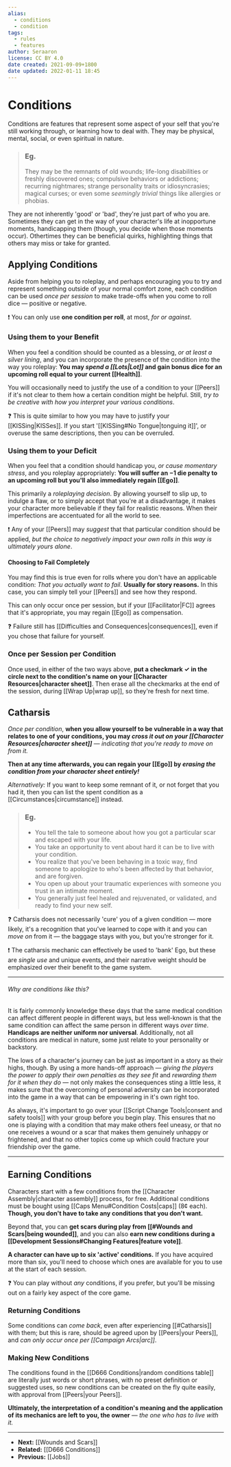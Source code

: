 ```yaml
---
alias:
  - conditions
  - condition
tags:
  - rules
  - features
author: Seraaron
license: CC BY 4.0
date created: 2021-09-09+1800
date updated: 2022-01-11 18:45
---
```


# Conditions

Conditions are features that represent some aspect of your self that you're still working through, or learning how to deal with. They may be physical, mental, social, or even spiritual in nature.

> ### Eg.
>
> They may be the remnants of old wounds; life-long disabilities or freshly discovered ones; compulsive behaviors or addictions; recurring nightmares; strange personality traits or idiosyncrasies; magical curses; or even some _seemingly trivial_ things like allergies or phobias.

They are not inherently 'good' or 'bad', they're just part of who you are. Sometimes they can get in the way of your character's life at inopportune moments, handicapping them (though, you decide when those moments occur). Othertimes they can be beneficial quirks, highlighting things that others may miss or take for granted.

## Applying Conditions

Aside from helping you to roleplay, and perhaps encouraging you to try and represent something outside of your normal comfort zone, each condition can be used _once per session_ to make trade-offs when you come to roll dice — positive or negative.

❗ You can only use **one condition per roll**, at most, _for or against_.

### Using them to your Benefit

When you feel a condition should be counted as a blessing, _or at least a silver lining_, and you can incorporate the presence of the condition into the way you roleplay: **You may _spend a [[Lots|Lot]]_ and gain bonus dice for an upcoming roll equal to your current [[Health]]**.

You will occasionally need to justify the use of a condition to your [[Peers]] if it's not clear to them how a certain condition might be helpful. Still, *try to be creative with how you interpret your various conditions*.

❓ This is quite similar to how you may have to justify your [[KISSing|KISSes]]. If you start '[[KISSing#No Tongue|tonguing it]]', or overuse the same descriptions, then you can be overruled.

### Using them to your Deficit

When you feel that a condition should handicap you, *or cause momentary stress*, and you roleplay appropriately: **You will suffer an −1 die penalty to an upcoming roll but you'll also immediately regain [[Ego]]**.

This primarily a *roleplaying decision*. By allowing yourself to slip up, to indulge a flaw, or to simply accept that you're at a disadvantage, it makes your character more believable if they fail for realistic reasons. When their imperfections are accentuated for all the world to see.

❗ Any of your [[Peers]] may _suggest_ that that particular condition should be applied, _but the choice to negatively impact your own rolls in this way is ultimately yours alone_.

#### Choosing to Fail Completely

You may find this is true even for rolls where you don't have an applicable condition: *That you actually want to fail*. **Usually for story reasons.** In this case, you can simply tell your [[Peers]] and see how they respond.

This can only occur once per session, but if your [[Facilitator|FC]] agrees that it's appropriate, you may regain [[Ego]] as compensation.

❓ Failure still has [[Difficulties and Consequences|consequences]], even if you chose that failure for yourself.

### Once per Session per Condition

Once used, in either of the two ways above, **put a checkmark ✓ in the circle next to the condition's name on your [[Character Resources|character sheet]]**. Then erase all the checkmarks at the end of the session, during [[Wrap Up|wrap up]], so they're fresh for next time.

## Catharsis

_Once per condition_, **when you allow yourself to be vulnerable in a way that relates to one of your conditions, you may _cross it out on your [[Character Resources|character sheet]]_** — _indicating that you're ready to move on from it._

**Then at any time afterwards, you can regain your [[Ego]] by _erasing the condition from your character sheet entirely!_**

_Alternatively:_ If you want to keep some remnant of it, or not forget that you had it, then you can list the spent condition as a [[Circumstances|circumstance]] instead.

> ### Eg.
>
> - You tell the tale to someone about how you got a particular scar and escaped with your life.
> - You take an opportunity to vent about hard it can be to live with your condition.
> - You realize that you've been behaving in a toxic way, find someone to apologize to who's been affected by that behavior, and are forgiven.
> - You open up about your traumatic experiences with someone you trust in an intimate moment.
> - You generally just feel healed and rejuvenated, or validated, and ready to find your new self.

❓ Catharsis does not necessarily 'cure' you of a given condition — more likely, it's a recognition that you've learned to cope with it and you can _move on_ from it — the baggage stays with you, but you're stronger for it.

❗ The catharsis mechanic can effectively be used to 'bank' Ego, but these are _single use_ and unique events, and their narrative weight should be emphasized over their benefit to the game system.

---

###### Why are conditions like this?

It is fairly commonly knowledge these days that the same medical condition can affect different people in different ways, but less well-known is that the same condition can affect the same person in different ways _over time_. **Handicaps are neither uniform nor universal**. Additionally, not all conditions are medical in nature, some just relate to your personality or backstory.

The lows of a character's journey can be just as important in a story as their highs, though. By using a more hands-off approach — _giving the players the power to apply their own penalties as they see fit_ and _rewarding them for it when they do_ — not only makes the consequences sting a little less, it makes sure that the overcoming of personal adversity can be incorporated into the game in a way that can be empowering in it's own right too.

As always, it's important to go over your [[Script Change Tools|consent and safety tools]] with your group before you begin play. This ensures that no one is playing with a condition that may make others feel uneasy, or that no one receives a wound or a scar that makes them genuinely unhappy or frightened, and that no other topics come up which could fracture your friendship over the game.

---

## Earning Conditions

Characters start with a few conditions from the [[Character Assembly|character assembly]] process, for free. Additional conditions must be bought using [[Caps Menu#Condition Costs|caps]] (8¢ each). **Though, you don't have to take any conditions that you don't want.**

Beyond that, you can **get scars during play from [[#Wounds and Scars|being wounded]]**, and you can also **earn new conditions during a [[Development Sessions#Changing Features|feature vote]]**.

**A character can have up to six 'active' conditions.** If you have acquired more than six, you'll need to choose which ones are available for you to use at the start of each session. 

❓ You can play without _any_ conditions, if you prefer, but you'll be missing out on a fairly key aspect of the core game.

### Returning Conditions

Some conditions can _come back_, even after experiencing [[#Catharsis]] with them; but this is rare, should be agreed upon by [[Peers|your Peers]], and _can only occur once per [[Campaign Arcs|arc]]_.

### Making New Conditions

The conditions found in the [[D666 Conditions|random conditions table]] are literally just words or short phrases, with no preset definition or suggested uses, so new conditions can be created on the fly quite easily, with approval from [[Peers|your Peers]].

**Ultimately, the interpretation of a condition's meaning and the application of its mechanics are left to you, the owner** — _the one who has to live with it._

---

- **Next:** [[Wounds and Scars]]
- **Related:** [[D666 Conditions]]
- **Previous:** [[Jobs]]

